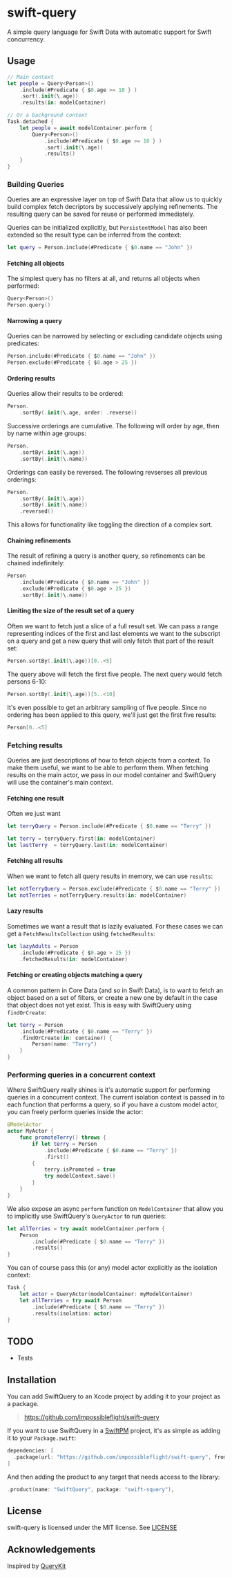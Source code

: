 # swift-query
A simple query language for Swift Data with automatic support for Swift concurrency.

## Usage

```swift
// Main context
let people = Query<Person>()
    .include(#Predicate { $0.age >= 18 } )
    .sort(.init(\.age))
    .results(in: modelContainer)

// Or a background context
Task.detached {
    let people = await modelContainer.perform {
        Query<Person>()
            .include(#Predicate { $0.age >= 18 } )
            .sort(.init(\.age))
            .results()
    }
}    
```

### Building Queries

Queries are an expressive layer on top of Swift Data that allow us to quickly build 
complex fetch decriptors by successively applying refinements. The resulting query can 
be saved for reuse or performed immediately. 

Queries can be initialized explicitly, but `PersistentModel` has also been extended 
so the result type can be inferred from the context:

```swift    
let query = Person.include(#Predicate { $0.name == "John" })
```

#### Fetching all objects

The simplest query has no filters at all, and returns all objects when performed:

```swift
Query<Person>()
Person.query()
``` 

#### Narrowing a query

Queries can be narrowed by selecting or excluding candidate objects using predicates:

```swift
Person.include(#Predicate { $0.name == "John" })
Person.exclude(#Predicate { $0.age > 25 })
```

#### Ordering results

Queries allow their results to be ordered:

```swift
Person.
    .sortBy(.init(\.age, order: .reverse))
``` 

Successive orderings are cumulative. The following will order by age, then by name within 
age groups:

```swift
Person.
    .sortBy(.init(\.age))
    .sortBy(.init(\.name))
```

Orderings can easily be reversed. The following revserses all previous orderings:

```swift
Person.
    .sortBy(.init(\.age))
    .sortBy(.init(\.name))
    .reversed()
```

This allows for functionality like toggling the direction of a complex sort.

#### Chaining refinements

The result of refining a query is another query, so refinements can be chained indefinitely:

```swift
Person
    .include(#Predicate { $0.name == "John" })
    .exclude(#Predicate { $0.age > 25 })
    .sortBy(.init(\.name))
```

#### Limiting the size of the result set of a query

Often we want to fetch just a slice of a full result set. We can pass a range representing
indices of the first and last elements we want to the subscript on a query and get a new query that 
will only fetch that part of the result set:

```swift
Person.sortBy(.init(\.age))[0..<5]
```

The query above will fetch the first five people. The next query would fetch persons 6-10:

```swift
Person.sortBy(.init(\.age))[5..<10]
```

It's even possible to get an arbitrary sampling of five people. Since no ordering has
been applied to this query, we'll just get the first five results:

```swift
Person[0..<5]
```

### Fetching results

Queries are just descriptions of how to fetch objects from a context. To make them 
useful, we want to be able to perform them. When fetching results on the main actor,
we pass in our model container and SwiftQuery will use the container's main context.

#### Fetching one result

Often we just want 
 
```swift
let terryQuery = Person.include(#Predicate { $0.name == "Terry" })

let terry = terryQuery.first(in: modelContainer)
let lastTerry  = terryQuery.last(in: modelContainer)
```

#### Fetching all results

When we want to fetch all query results in memory, we can use `results`:
 
```swift
let notTerryQuery = Person.exclude(#Predicate { $0.name == "Terry" })
let notTerries = notTerryQuery.results(in: modelContainer)
```

#### Lazy results

Sometimes we want a result that is lazily evaluated. For these cases we can get a 
`FetchResultsCollection` using `fetchedResults`:

```swift
let lazyAdults = Person
    .include(#Predicate { $0.age > 25 })
    .fetchedResults(in: modelContainer)
```

#### Fetching or creating objects matching a query

A common pattern in Core Data (and so in Swift Data), is to want to fetch an object 
based on a set of filters, or create a new one by default in the case that object 
does not yet exist. This is easy with SwiftQuery using `findOrCreate`:

```swift
let terry = Person
    .include(#Predicate { $0.name == "Terry" })
    .findOrCreate(in: container) {
        Person(name: "Terry")
    }
}
```

### Performing queries in a concurrent context

Where SwiftQuery really shines is it's automatic support for performing queries
in a concurrent context. The current isolation context is passed in to each function
that performs a query, so if you have a custom model actor, you can freely perform
queries inside the actor:

```swift
@ModelActor
actor MyActor {
    func promoteTerry() throws {
        if let terry = Person
            .include(#Predicate { $0.name == "Terry" })
            .first() 
        {
            terry.isPromoted = true
            try modelContext.save()
        }
    }
}
```

We also expose an async `perform` function on `ModelContainer` that allow you to 
implicitly use SwiftQuery's `QueryActor` to run queries:

```swift
let allTerries = try await modelContainer.perform {
    Person
        .include(#Predicate { $0.name == "Terry" })
        .results()
}
``` 

You can of course pass this (or any) model actor explicitly as the isolation context:

```swift
Task {
    let actor = QueryActor(modelContainer: myModelContainer)
    let allTerries = try await Person
        .include(#Predicate { $0.name == "Terry" })
        .results(isolation: actor)
}
```


## TODO
- Tests

## Installation

You can add SwiftQuery to an Xcode project by adding it to your project as a package.

> https://github.com/impossibleflight/swift-query

If you want to use SwiftQuery in a [SwiftPM](https://swift.org/package-manager/) project, it's as
simple as adding it to your `Package.swift`:

``` swift
dependencies: [
  .package(url: "https://github.com/impossibleflight/swift-query", from: "0.1.0")
]
```

And then adding the product to any target that needs access to the library:

```swift
.product(name: "SwiftQuery", package: "swift-squery"),
```

## License

swift-query is licensed under the MIT license. See [LICENSE](LICENSE)

## Acknowledgements

Inspired by [QueryKit](https://github.com/QueryKit/QueryKit)
